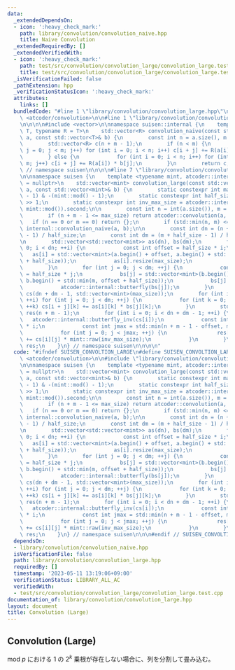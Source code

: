 ```yaml
---
data:
  _extendedDependsOn:
  - icon: ':heavy_check_mark:'
    path: library/convolution/convolution_naive.hpp
    title: Naive Convolution
  _extendedRequiredBy: []
  _extendedVerifiedWith:
  - icon: ':heavy_check_mark:'
    path: test/src/convolution/convolution_large/convolution_large.test.cpp
    title: test/src/convolution/convolution_large/convolution_large.test.cpp
  _isVerificationFailed: false
  _pathExtension: hpp
  _verificationStatusIcon: ':heavy_check_mark:'
  attributes:
    links: []
  bundledCode: "#line 1 \"library/convolution/convolution_large.hpp\"\n\n\n\n#include\
    \ <atcoder/convolution>\n\n#line 1 \"library/convolution/convolution_naive.hpp\"\
    \n\n\n\n#include <vector>\n\nnamespace suisen::internal {\n    template <typename\
    \ T, typename R = T>\n    std::vector<R> convolution_naive(const std::vector<T>&\
    \ a, const std::vector<T>& b) {\n        const int n = a.size(), m = b.size();\n\
    \        std::vector<R> c(n + m - 1);\n        if (n < m) {\n            for (int\
    \ j = 0; j < m; j++) for (int i = 0; i < n; i++) c[i + j] += R(a[i]) * b[j];\n\
    \        } else {\n            for (int i = 0; i < n; i++) for (int j = 0; j <\
    \ m; j++) c[i + j] += R(a[i]) * b[j];\n        }\n        return c;\n    }\n}\
    \ // namespace suisen\n\n\n\n#line 7 \"library/convolution/convolution_large.hpp\"\
    \n\nnamespace suisen {\n    template <typename mint, atcoder::internal::is_static_modint_t<mint>*\
    \ = nullptr>\n    std::vector<mint> convolution_large(const std::vector<mint>&\
    \ a, const std::vector<mint>& b) {\n        static constexpr int max_size = (mint::mod()\
    \ - 1) & -(mint::mod() - 1);\n        static constexpr int half_size = max_size\
    \ >> 1;\n        static constexpr int inv_max_size = atcoder::internal::inv_gcd(max_size,\
    \ mint::mod()).second;\n\n        const int n = int(a.size()), m = int(b.size());\n\
    \        if (n + m - 1 <= max_size) return atcoder::convolution(a, b);\n     \
    \   if (n == 0 or m == 0) return {};\n        if (std::min(n, m) <= 60) return\
    \ internal::convolution_naive(a, b);\n\n        const int dn = (n + half_size\
    \ - 1) / half_size;\n        const int dm = (m + half_size - 1) / half_size;\n\
    \n        std::vector<std::vector<mint>> as(dn), bs(dm);\n        for (int i =\
    \ 0; i < dn; ++i) {\n            const int offset = half_size * i;\n         \
    \   as[i] = std::vector<mint>(a.begin() + offset, a.begin() + std::min(n, offset\
    \ + half_size));\n            as[i].resize(max_size);\n            atcoder::internal::butterfly(as[i]);\n\
    \        }\n        for (int j = 0; j < dm; ++j) {\n            const int offset\
    \ = half_size * j;\n            bs[j] = std::vector<mint>(b.begin() + offset,\
    \ b.begin() + std::min(m, offset + half_size));\n            bs[j].resize(max_size);\n\
    \            atcoder::internal::butterfly(bs[j]);\n        }\n        std::vector<std::vector<mint>>\
    \ cs(dn + dm - 1, std::vector<mint>(max_size));\n        for (int i = 0; i < dn;\
    \ ++i) for (int j = 0; j < dm; ++j) {\n            for (int k = 0; k < max_size;\
    \ ++k) cs[i + j][k] += as[i][k] * bs[j][k];\n        }\n        std::vector<mint>\
    \ res(n + m - 1);\n        for (int i = 0; i < dn + dm - 1; ++i) {\n         \
    \   atcoder::internal::butterfly_inv(cs[i]);\n            const int offset = half_size\
    \ * i;\n            const int jmax = std::min(n + m - 1 - offset, max_size);\n\
    \            for (int j = 0; j < jmax; ++j) {\n                res[offset + j]\
    \ += cs[i][j] * mint::raw(inv_max_size);\n            }\n        }\n        return\
    \ res;\n    }\n} // namespace suisen\n\n\n\n"
  code: "#ifndef SUISEN_CONVOLTION_LARGE\n#define SUISEN_CONVOLTION_LARGE\n\n#include\
    \ <atcoder/convolution>\n\n#include \"library/convolution/convolution_naive.hpp\"\
    \n\nnamespace suisen {\n    template <typename mint, atcoder::internal::is_static_modint_t<mint>*\
    \ = nullptr>\n    std::vector<mint> convolution_large(const std::vector<mint>&\
    \ a, const std::vector<mint>& b) {\n        static constexpr int max_size = (mint::mod()\
    \ - 1) & -(mint::mod() - 1);\n        static constexpr int half_size = max_size\
    \ >> 1;\n        static constexpr int inv_max_size = atcoder::internal::inv_gcd(max_size,\
    \ mint::mod()).second;\n\n        const int n = int(a.size()), m = int(b.size());\n\
    \        if (n + m - 1 <= max_size) return atcoder::convolution(a, b);\n     \
    \   if (n == 0 or m == 0) return {};\n        if (std::min(n, m) <= 60) return\
    \ internal::convolution_naive(a, b);\n\n        const int dn = (n + half_size\
    \ - 1) / half_size;\n        const int dm = (m + half_size - 1) / half_size;\n\
    \n        std::vector<std::vector<mint>> as(dn), bs(dm);\n        for (int i =\
    \ 0; i < dn; ++i) {\n            const int offset = half_size * i;\n         \
    \   as[i] = std::vector<mint>(a.begin() + offset, a.begin() + std::min(n, offset\
    \ + half_size));\n            as[i].resize(max_size);\n            atcoder::internal::butterfly(as[i]);\n\
    \        }\n        for (int j = 0; j < dm; ++j) {\n            const int offset\
    \ = half_size * j;\n            bs[j] = std::vector<mint>(b.begin() + offset,\
    \ b.begin() + std::min(m, offset + half_size));\n            bs[j].resize(max_size);\n\
    \            atcoder::internal::butterfly(bs[j]);\n        }\n        std::vector<std::vector<mint>>\
    \ cs(dn + dm - 1, std::vector<mint>(max_size));\n        for (int i = 0; i < dn;\
    \ ++i) for (int j = 0; j < dm; ++j) {\n            for (int k = 0; k < max_size;\
    \ ++k) cs[i + j][k] += as[i][k] * bs[j][k];\n        }\n        std::vector<mint>\
    \ res(n + m - 1);\n        for (int i = 0; i < dn + dm - 1; ++i) {\n         \
    \   atcoder::internal::butterfly_inv(cs[i]);\n            const int offset = half_size\
    \ * i;\n            const int jmax = std::min(n + m - 1 - offset, max_size);\n\
    \            for (int j = 0; j < jmax; ++j) {\n                res[offset + j]\
    \ += cs[i][j] * mint::raw(inv_max_size);\n            }\n        }\n        return\
    \ res;\n    }\n} // namespace suisen\n\n\n#endif // SUISEN_CONVOLTION_LARGE\n"
  dependsOn:
  - library/convolution/convolution_naive.hpp
  isVerificationFile: false
  path: library/convolution/convolution_large.hpp
  requiredBy: []
  timestamp: '2023-05-11 13:19:06+09:00'
  verificationStatus: LIBRARY_ALL_AC
  verifiedWith:
  - test/src/convolution/convolution_large/convolution_large.test.cpp
documentation_of: library/convolution/convolution_large.hpp
layout: document
title: Convolution (Large)
---
```

## Convolution (Large)

$\mathrm{mod}\ p$ における $1$ の $2 ^ k$ 乗根が存在しない場合に、列を分割して畳み込む。
